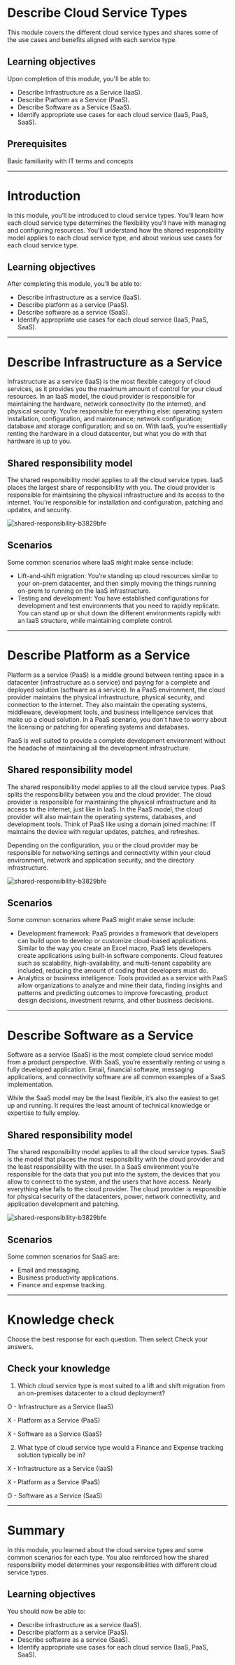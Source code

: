# Describe Cloud Service Types
This module covers the different cloud service types and shares some of the use cases and benefits aligned with each service type.

## Learning objectives
Upon completion of this module, you'll be able to:

- Describe Infrastructure as a Service (IaaS).
- Describe Platform as a Service (PaaS).
- Describe Software as a Service (SaaS).
- Identify appropriate use cases for each cloud service (IaaS, PaaS, SaaS).

## Prerequisites
Basic familiarity with IT terms and concepts

---

# Introduction
In this module, you’ll be introduced to cloud service types. You’ll learn how each cloud service type determines the flexibility you’ll have with managing and configuring resources. You'll understand how the shared responsibility model applies to each cloud service type, and about various use cases for each cloud service type.

## Learning objectives
After completing this module, you’ll be able to:

- Describe infrastructure as a service (IaaS).
- Describe platform as a service (PaaS).
- Describe software as a service (SaaS).
- Identify appropriate use cases for each cloud service (IaaS, PaaS, SaaS).

---

# Describe Infrastructure as a Service
Infrastructure as a service (IaaS) is the most flexible category of cloud services, as it provides you the maximum amount of control for your cloud resources. In an IaaS model, the cloud provider is responsible for maintaining the hardware, network connectivity (to the internet), and physical security. You’re responsible for everything else: operating system installation, configuration, and maintenance; network configuration; database and storage configuration; and so on. With IaaS, you’re essentially renting the hardware in a cloud datacenter, but what you do with that hardware is up to you.

## Shared responsibility model
The shared responsibility model applies to all the cloud service types. IaaS places the largest share of responsibility with you. The cloud provider is responsible for maintaining the physical infrastructure and its access to the internet. You’re responsible for installation and configuration, patching and updates, and security.

![shared-responsibility-b3829bfe](https://user-images.githubusercontent.com/94882786/202079863-95f24d51-af59-494f-be88-a9f6173b4c25.svg)

## Scenarios
Some common scenarios where IaaS might make sense include:

- Lift-and-shift migration: You’re standing up cloud resources similar to your on-prem datacenter, and then simply moving the things running on-prem to running on the IaaS infrastructure.
- Testing and development: You have established configurations for development and test environments that you need to rapidly replicate. You can stand up or shut down the different environments rapidly with an IaaS structure, while maintaining complete control.

---

# Describe Platform as a Service
Platform as a service (PaaS) is a middle ground between renting space in a datacenter (infrastructure as a service) and paying for a complete and deployed solution (software as a service). In a PaaS environment, the cloud provider maintains the physical infrastructure, physical security, and connection to the internet. They also maintain the operating systems, middleware, development tools, and business intelligence services that make up a cloud solution. In a PaaS scenario, you don't have to worry about the licensing or patching for operating systems and databases.

PaaS is well suited to provide a complete development environment without the headache of maintaining all the development infrastructure.

## Shared responsibility model
The shared responsibility model applies to all the cloud service types. PaaS splits the responsibility between you and the cloud provider. The cloud provider is responsible for maintaining the physical infrastructure and its access to the internet, just like in IaaS. In the PaaS model, the cloud provider will also maintain the operating systems, databases, and development tools. Think of PaaS like using a domain joined machine: IT maintains the device with regular updates, patches, and refreshes.

Depending on the configuration, you or the cloud provider may be responsible for networking settings and connectivity within your cloud environment, network and application security, and the directory infrastructure.

![shared-responsibility-b3829bfe](https://user-images.githubusercontent.com/94882786/202080071-cfffc73b-3010-42c2-8fd7-c6b28d432797.svg)

## Scenarios
Some common scenarios where PaaS might make sense include:

- Development framework: PaaS provides a framework that developers can build upon to develop or customize cloud-based applications. Similar to the way you create an Excel macro, PaaS lets developers create applications using built-in software components. Cloud features such as scalability, high-availability, and multi-tenant capability are included, reducing the amount of coding that developers must do.
- Analytics or business intelligence: Tools provided as a service with PaaS allow organizations to analyze and mine their data, finding insights and patterns and predicting outcomes to improve forecasting, product design decisions, investment returns, and other business decisions.

---

# Describe Software as a Service
Software as a service (SaaS) is the most complete cloud service model from a product perspective. With SaaS, you’re essentially renting or using a fully developed application. Email, financial software, messaging applications, and connectivity software are all common examples of a SaaS implementation.

While the SaaS model may be the least flexible, it’s also the easiest to get up and running. It requires the least amount of technical knowledge or expertise to fully employ.

## Shared responsibility model
The shared responsibility model applies to all the cloud service types. SaaS is the model that places the most responsibility with the cloud provider and the least responsibility with the user. In a SaaS environment you’re responsible for the data that you put into the system, the devices that you allow to connect to the system, and the users that have access. Nearly everything else falls to the cloud provider. The cloud provider is responsible for physical security of the datacenters, power, network connectivity, and application development and patching.

![shared-responsibility-b3829bfe](https://user-images.githubusercontent.com/94882786/202080144-aeab0e1e-9661-4659-9768-a23b374b7463.svg)

## Scenarios
Some common scenarios for SaaS are:

- Email and messaging.
- Business productivity applications.
- Finance and expense tracking.

---

# Knowledge check
Choose the best response for each question. Then select Check your answers.

## Check your knowledge
1. Which cloud service type is most suited to a lift and shift migration from an on-premises datacenter to a cloud deployment?

O - Infrastructure as a Service (IaaS)

X - Platform as a Service (PaaS)

X - Software as a Service (SaaS)

2. What type of cloud service type would a Finance and Expense tracking solution typically be in?

X - Infrastructure as a Service (IaaS)

X - Platform as a Service (PaaS)

O - Software as a Service (SaaS)

---

# Summary
In this module, you learned about the cloud service types and some common scenarios for each type. You also reinforced how the shared responsibility model determines your responsibilities with different cloud service types.

## Learning objectives
You should now be able to:

- Describe infrastructure as a service (IaaS).
- Describe platform as a service (PaaS).
- Describe software as a service (SaaS).
- Identify appropriate use cases for each cloud service (IaaS, PaaS, SaaS).
